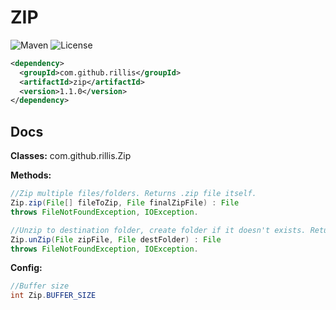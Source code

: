 # ZIP 

![Maven](https://img.shields.io/maven-central/v/com.github.rillis/zip)
![License](https://img.shields.io/github/license/rillis/zip)

```xml
<dependency>
  <groupId>com.github.rillis</groupId>
  <artifactId>zip</artifactId>
  <version>1.1.0</version>
</dependency>
```

## Docs

**Classes:** 
com.github.rillis.Zip  

**Methods:**  
```java
//Zip multiple files/folders. Returns .zip file itself.
Zip.zip(File[] fileToZip, File finalZipFile) : File  
throws FileNotFoundException, IOException.

//Unzip to destination folder, create folder if it doesn't exists. Returns destFolder. 
Zip.unZip(File zipFile, File destFolder) : File
throws FileNotFoundException, IOException.
```

**Config:**  
```java
//Buffer size
int Zip.BUFFER_SIZE
```
